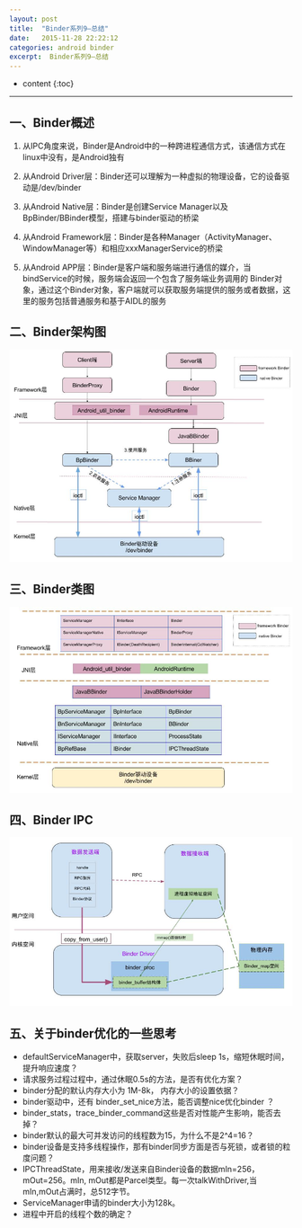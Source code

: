 ```yaml
---
layout: post
title:  "Binder系列9—总结"
date:   2015-11-28 22:22:12
categories: android binder
excerpt:  Binder系列9—总结
---
```


* content
{:toc}


---

## 一、Binder概述

1. 从IPC角度来说，Binder是Android中的一种跨进程通信方式，该通信方式在linux中没有，是Android独有

2. 从Android Driver层：Binder还可以理解为一种虚拟的物理设备，它的设备驱动是/dev/binder

3. 从Android Native层：Binder是创建Service Manager以及BpBinder/BBinder模型，搭建与binder驱动的桥梁

4. 从Android Framework层：Binder是各种Manager（ActivityManager、WindowManager等）和相应xxxManagerService的桥梁

5. 从Android APP层：Binder是客户端和服务端进行通信的媒介，当bindService的时候，服务端会返回一个包含了服务端业务调用的 Binder对象，通过这个Binder对象，客户端就可以获取服务端提供的服务或者数据，这里的服务包括普通服务和基于AIDL的服务

## 二、Binder架构图

![binder_arch](\images\binder\java_binder\java_binder.jpg)


## 三、Binder类图

![java_binder_framework](\images\binder\java_binder_framework.jpg)

## 四、Binder IPC

![java_binder](\images\binder\IPC-Transaction-2.jpg)

## 五、关于binder优化的一些思考

- defaultServiceManager中，获取server，失败后sleep 1s，缩短休眠时间，提升响应速度？
- 请求服务过程过程中，通过休眠0.5s的方法，是否有优化方案？
- binder分配的默认内存大小为 1M-8k， 内存大小的设置依据？
- binder驱动中，还有 binder_set_nice方法，能否调整nice优化binder ？
- binder_stats，trace_binder_command这些是否对性能产生影响，能否去掉？
- binder默认的最大可并发访问的线程数为15，为什么不是2^4=16？
- binder设备是支持多线程操作，那有binder同步方面是否与死锁，或者锁的粒度问题？
- IPCThreadState，用来接收/发送来自Binder设备的数据mIn=256，mOut=256。mIn, mOut都是Parcel类型。每一次talkWithDriver,当mIn,mOut占满时，总512字节。
- ServiceManager申请的binder大小为128k。
- 进程中开启的线程个数的确定？

